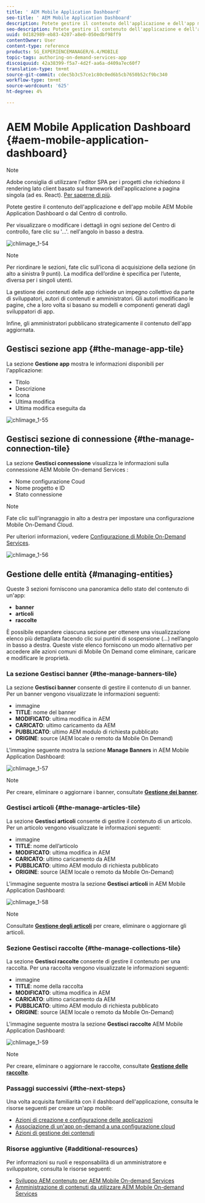 ```yaml
---
title: ' AEM Mobile Application Dashboard'
seo-title: ' AEM Mobile Application Dashboard'
description: Potete gestire il contenuto dell'applicazione e dell'app mobile  AEM Mobile Application Dashboard o dal Centro di controllo. Segui questa pagina per saperne di più.
seo-description: Potete gestire il contenuto dell'applicazione e dell'app mobile  AEM Mobile Application Dashboard o dal Centro di controllo. Segui questa pagina per saperne di più.
uuid: 0d182989-eb83-4207-a8e0-050edbf98ff9
contentOwner: User
content-type: reference
products: SG_EXPERIENCEMANAGER/6.4/MOBILE
topic-tags: authoring-on-demand-services-app
discoiquuid: 42a38399-f5a7-4d2f-aa6a-d409a7ec60f7
translation-type: tm+mt
source-git-commit: cdec5b3c57ce1c80c0ed6b5cb7650b52cf9bc340
workflow-type: tm+mt
source-wordcount: '625'
ht-degree: 4%

---
```



#  AEM Mobile Application Dashboard {#aem-mobile-application-dashboard}

>[!NOTE]
>
> Adobe consiglia di utilizzare l&#39;editor SPA per i progetti che richiedono il rendering lato client basato sul framework dell&#39;applicazione a pagina singola (ad es. React). [Per saperne di più](/help/sites-developing/spa-overview.md).

Potete gestire il contenuto dell&#39;applicazione e dell&#39;app mobile  AEM Mobile Application Dashboard o dal Centro di controllo.

Per visualizzare o modificare i dettagli in ogni sezione del Centro di controllo, fare clic su &#39;...&#39;. nell&#39;angolo in basso a destra.

![chlimage_1-54](assets/chlimage_1-54.png)

>[!NOTE]
>
>Per riordinare le sezioni, fate clic sull’icona di acquisizione della sezione (in alto a sinistra 9 punti). La modifica dell’ordine è specifica per l’utente, diversa per i singoli utenti.

La gestione dei contenuti delle app richiede un impegno collettivo da parte di sviluppatori, autori di contenuti e amministratori. Gli autori modificano le pagine, che a loro volta si basano su modelli e componenti generati dagli sviluppatori di app.

Infine, gli amministratori pubblicano strategicamente il contenuto dell&#39;app aggiornata.

## Gestisci sezione app {#the-manage-app-tile}

La sezione **Gestione app** mostra le informazioni disponibili per l&#39;applicazione:

* Titolo
* Descrizione
* Icona
* Ultima modifica
* Ultima modifica eseguita da

![chlimage_1-55](assets/chlimage_1-55.png)

## Gestisci sezione di connessione {#the-manage-connection-tile}

La sezione **Gestisci connessione** visualizza le informazioni sulla connessione AEM Mobile On-demand Services :

* Nome configurazione Coud
* Nome progetto e ID
* Stato connessione

>[!NOTE]
>
>Fate clic sull&#39;ingranaggio in alto a destra per impostare una configurazione Mobile On-Demand Cloud.
>
>Per ulteriori informazioni, vedere [Configurazione di Mobile On-Demand Services](/help/mobile/mobile-on-demand-associating-an-on-demand-app-to-cloud-configuration.md).

![chlimage_1-56](assets/chlimage_1-56.png)

## Gestione delle entità {#managing-entities}

Queste 3 sezioni forniscono una panoramica dello stato del contenuto di un&#39;app:

* **banner**
* **articoli**
* **raccolte**

È possibile espandere ciascuna sezione per ottenere una visualizzazione elenco più dettagliata facendo clic sui puntini di sospensione (...) nell’angolo in basso a destra. Queste viste elenco forniscono un modo alternativo per accedere alle azioni comuni di Mobile On Demand come eliminare, caricare e modificare le proprietà.

### La sezione Gestisci banner {#the-manage-banners-tile}

La sezione **Gestisci banner** consente di gestire il contenuto di un banner. Per un banner vengono visualizzate le informazioni seguenti:

* immagine
* **TITLE**: nome del banner
* **MODIFICATO**: ultima modifica in AEM
* **CARICATO**: ultimo caricamento da AEM
* **PUBBLICATO**: ultimo AEM modulo di richiesta pubblicato
* **ORIGINE**: source (AEM locale o remoto da Mobile On Demand)

L&#39;immagine seguente mostra la sezione **Manage Banners** in  AEM Mobile Application Dashboard:

![chlimage_1-57](assets/chlimage_1-57.png)

>[!NOTE]
>
>Per creare, eliminare o aggiornare i banner, consultate **[Gestione dei banner](/help/mobile/mobile-on-demand-managing-banners.md)**.

### Gestisci articoli {#the-manage-articles-tile}

La sezione **Gestisci articoli** consente di gestire il contenuto di un articolo. Per un articolo vengono visualizzate le informazioni seguenti:

* immagine
* **TITLE**: nome dell’articolo
* **MODIFICATO**: ultima modifica in AEM
* **CARICATO**: ultimo caricamento da AEM
* **PUBBLICATO**: ultimo AEM modulo di richiesta pubblicato
* **ORIGINE**: source (AEM locale o remoto da Mobile On-Demand)

L&#39;immagine seguente mostra la sezione **Gestisci articoli** in  AEM Mobile Application Dashboard:

![chlimage_1-58](assets/chlimage_1-58.png)

>[!NOTE]
>
>Consultate [**Gestione degli articoli**](/help/mobile/mobile-on-demand-managing-articles.md) per creare, eliminare o aggiornare gli articoli.

### Sezione Gestisci raccolte {#the-manage-collections-tile}

La sezione **Gestisci raccolte** consente di gestire il contenuto per una raccolta. Per una raccolta vengono visualizzate le informazioni seguenti:

* immagine
* **TITLE**: nome della raccolta
* **MODIFICATO**: ultima modifica in AEM
* **CARICATO**: ultimo caricamento da AEM
* **PUBBLICATO**: ultimo AEM modulo di richiesta pubblicato
* **ORIGINE**: source (AEM locale o remoto da Mobile On-Demand)

L&#39;immagine seguente mostra la sezione **Gestisci raccolte**  AEM Mobile Application Dashboard:

![chlimage_1-59](assets/chlimage_1-59.png)

>[!NOTE]
>
>Per creare, eliminare o aggiornare le raccolte, consultate **[Gestione delle raccolte](/help/mobile/mobile-on-demand-managing-collections.md)**.

### Passaggi successivi {#the-next-steps}

Una volta acquisita familiarità con il dashboard dell&#39;applicazione, consulta le risorse seguenti per creare un&#39;app mobile:

* [Azioni di creazione e configurazione delle applicazioni](/help/mobile/mobile-apps-ondemand-application-create-configure-action.md)
* [Associazione di un&#39;app on-demand a una configurazione cloud](/help/mobile/mobile-on-demand-associating-an-on-demand-app-to-cloud-configuration.md)
* [Azioni di gestione dei contenuti](/help/mobile/mobile-apps-ondemand-manage-content-ondemand.md)

### Risorse aggiuntive {#additional-resources}

Per informazioni su ruoli e responsabilità di un amministratore e sviluppatore, consulta le risorse seguenti:

* [Sviluppo AEM contenuto per  AEM Mobile On-demand Services](/help/mobile/aem-mobile-on-demand.md)
* [Amministrazione di contenuti da utilizzare  AEM Mobile On-demand Services](/help/mobile/aem-mobile.md)

